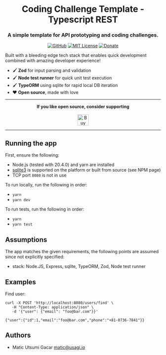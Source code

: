 <div align="center">
   <h1>Coding Challenge Template - Typescript REST</h1>
   <h3>A simple template for API prototyping and coding challenges.</h3>

[![GitHub](https://img.shields.io/badge/GitHub-code-blue?logo=github)](https://github.com/shiro/coding-challenge-template-typescript-rest)
[![MIT License](https://img.shields.io/github/license/shiro/coding-challenge-template-typescript-rest?color=43A047&logo=linux&logoColor=white)](https://github.com/shiro/coding-challenge-template-typescript-rest/blob/master/LICENSE)
[![Donate](https://img.shields.io/badge/Ko--Fi-donate-orange?logo=ko-fi&color=E53935)](https://ko-fi.com/C0C3RTCCI)

</div>

Built with a bleeding edge tech stack that enables quick development combined with amazing developer experience!

- 🖌️ **Zod** for input parsing and validation
- 🖌️ **Node test runner** for quick unit test execution
- 🖌️ **TypeORM** using sqlite for rapid local DB iteration
- ❤️ **Open source**, made with love

---

<div align="center">
   <b>If you like open source, consider supporting</b>
   <br/>
   <br/>
   <a href='https://ko-fi.com/C0C3RTCCI' target='_blank'><img height='36' style='border:0px;height:36px;' src='https://storage.ko-fi.com/cdn/kofi3.png?v=3' border='0' alt='Buy Me a Coffee at ko-fi.com' /></a>
</div>

---

## Running the app

First, ensure the following:

- Node.js (tested with 20.4.0) and yarn are installed
- [sqlite3](https://www.npmjs.com/package/sqlite3) is supported on the platform or built from source (see NPM page)
- TCP port `8080` is not in use

To run locally, run the following in order:

- `yarn`
- `yarn dev`

To run tests, run the following in order:

- `yarn`
- `yarn test`


## Assumptions

The app matches the given requirements, the following points are assumed since
not explicitly specified:

- stack: Node.JS, Express, sqlite, TypeORM, Zod, Node test runner

## Examples

Find user:

```
curl -X POST 'http://localhost:8080/users/find' \
   -H "Content-Type: application/json" \
   -d '{"user": {"email": "foo@bar.com"}}'
```

`{"user":{"id":1,"email":"foo@bar.com","phone":"+81-0736-7841"}}`

## Authors

- Matic Utsumi Gacar <matic@usagi.io>
